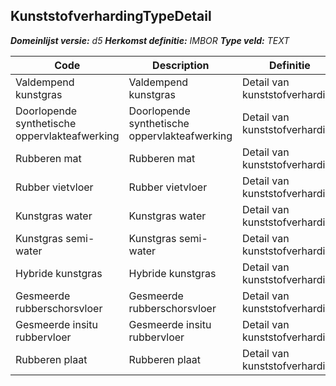 ﻿## KunststofverhardingTypeDetail

*__Domeinlijst versie:__ d5*
*__Herkomst definitie:__ IMBOR*
*__Type veld:__ TEXT*

|__Code__ |__Description__ |__Definitie__	|
|	---	|	---	|   ---	| 
| Valdempend kunstgras | Valdempend kunstgras | Detail van kunststofverharding |
| Doorlopende synthetische oppervlakteafwerking | Doorlopende synthetische oppervlakteafwerking | Detail van kunststofverharding |
| Rubberen mat | Rubberen mat | Detail van kunststofverharding |
| Rubber vietvloer | Rubber vietvloer | Detail van kunststofverharding |
| Kunstgras water | Kunstgras water | Detail van kunststofverharding |
| Kunstgras semi-water | Kunstgras semi-water | Detail van kunststofverharding |
| Hybride kunstgras | Hybride kunstgras | Detail van kunststofverharding |
| Gesmeerde rubberschorsvloer | Gesmeerde rubberschorsvloer | Detail van kunststofverharding |
| Gesmeerde insitu rubbervloer | Gesmeerde insitu rubbervloer | Detail van kunststofverharding |
| Rubberen plaat | Rubberen plaat | Detail van kunststofverharding |
